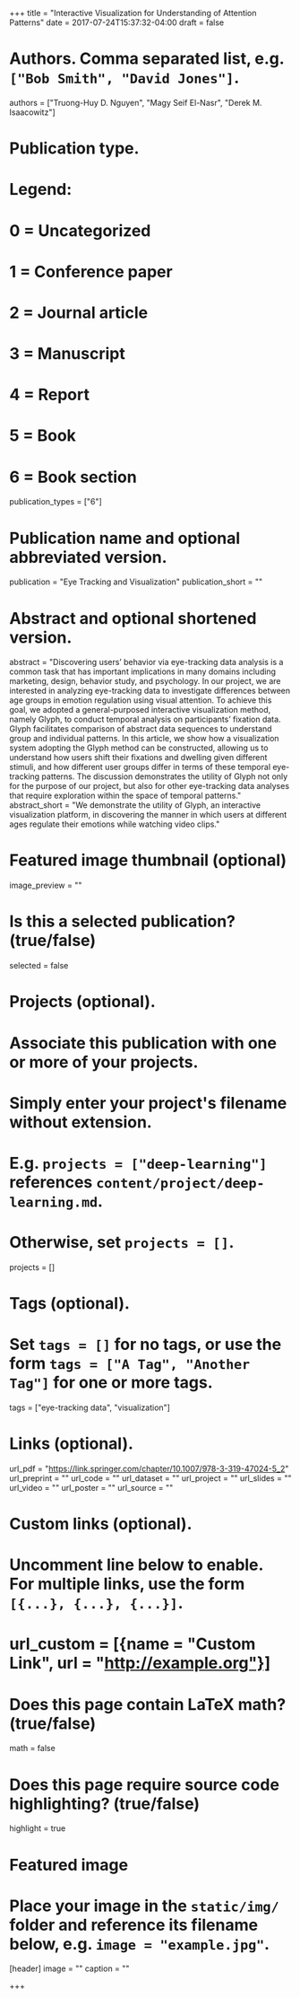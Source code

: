 +++
title = "Interactive Visualization for Understanding of Attention Patterns"
date = 2017-07-24T15:37:32-04:00
draft = false

# Authors. Comma separated list, e.g. `["Bob Smith", "David Jones"]`.
authors = ["Truong-Huy D. Nguyen", "Magy Seif El-Nasr", "Derek M. Isaacowitz"]

# Publication type.
# Legend:
# 0 = Uncategorized
# 1 = Conference paper
# 2 = Journal article
# 3 = Manuscript
# 4 = Report
# 5 = Book
# 6 = Book section
publication_types = ["6"]

# Publication name and optional abbreviated version.
publication = "Eye Tracking and Visualization"
publication_short = ""

# Abstract and optional shortened version.
abstract = "Discovering users’ behavior via eye-tracking data analysis is a common task that has important implications in many domains including marketing, design, behavior study, and psychology. In our project, we are interested in analyzing eye-tracking data to investigate differences between age groups in emotion regulation using visual attention. To achieve this goal, we adopted a general-purposed interactive visualization method, namely Glyph, to conduct temporal analysis on participants’ fixation data. Glyph facilitates comparison of abstract data sequences to understand group and individual patterns. In this article, we show how a visualization system adopting the Glyph method can be constructed, allowing us to understand how users shift their fixations and dwelling given different stimuli, and how different user groups differ in terms of these temporal eye-tracking patterns. The discussion demonstrates the utility of Glyph not only for the purpose of our project, but also for other eye-tracking data analyses that require exploration within the space of temporal patterns."
abstract_short = "We demonstrate the utility of Glyph, an interactive visualization platform, in discovering the manner in which users at different ages regulate their emotions while watching video clips."

# Featured image thumbnail (optional)
image_preview = ""

# Is this a selected publication? (true/false)
selected = false

# Projects (optional).
#   Associate this publication with one or more of your projects.
#   Simply enter your project's filename without extension.
#   E.g. `projects = ["deep-learning"]` references `content/project/deep-learning.md`.
#   Otherwise, set `projects = []`.
projects = []

# Tags (optional).
#   Set `tags = []` for no tags, or use the form `tags = ["A Tag", "Another Tag"]` for one or more tags.
tags = ["eye-tracking data", "visualization"]

# Links (optional).
url_pdf = "https://link.springer.com/chapter/10.1007/978-3-319-47024-5_2"
url_preprint = ""
url_code = ""
url_dataset = ""
url_project = ""
url_slides = ""
url_video = ""
url_poster = ""
url_source = ""

# Custom links (optional).
#   Uncomment line below to enable. For multiple links, use the form `[{...}, {...}, {...}]`.
# url_custom = [{name = "Custom Link", url = "http://example.org"}]

# Does this page contain LaTeX math? (true/false)
math = false

# Does this page require source code highlighting? (true/false)
highlight = true

# Featured image
# Place your image in the `static/img/` folder and reference its filename below, e.g. `image = "example.jpg"`.
[header]
image = ""
caption = ""

+++
